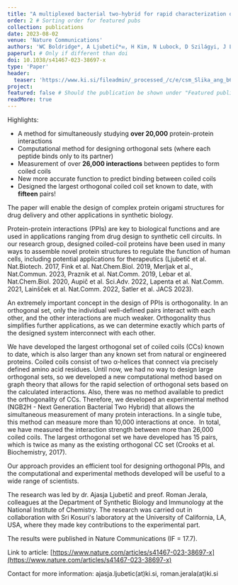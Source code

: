 ```yaml
---
title: "A multiplexed bacterial two-hybrid for rapid characterization of protein–protein interactions and iterative protein design"
order: 2 # Sorting order for featured pubs
collection: publications
date: 2023-08-02
venue: 'Nature Communications'
authors: 'WC Boldridge*, A Ljubetič*✉, H Kim, N Lubock, D Szilágyi, J Lee, A Brodnik, J Jerala✉, S Kosuri✉'
paperurl: # Only if different than doi
doi: 10.1038/s41467-023-38697-x
type: 'Paper'
header:
  teaser: 'https://www.ki.si/fileadmin/_processed_/c/e/csm_Slika_ang_b688f181f3.jpg'
project: 
featured: false # Should the publication be shown under "Featured publications" at the top of page
readMore: true
---
```

Highlights:

* A method for simultaneously studying **over 20,000** protein-protein interactions
* Computational method for designing orthogonal sets (where each peptide binds only to its partner)
* Measurement of over **26,000 interactions** between peptides to form coiled coils
* New more accurate function to predict binding between coiled coils
* Designed the largest orthogonal coiled coil set known to date, with **fifteen** pairs!

The paper will enable the design of complex protein origami structures for drug delivery and other applications in synthetic biology.

Protein-protein interactions (PPIs) are key to biological functions and are used in applications ranging from drug design to synthetic cell circuits. In our research group, designed coiled-coil proteins have been used in many ways to assemble novel protein structures to regulate the function of human cells, including potential applications for therapeutics (Ljubetič et al. Nat.Biotech. 2017, Fink et al. Nat.Chem.Biol. 2019, Merljak et al., Nat.Commun. 2023, Praznik et al. Nat.Comm. 2019, Lebar et al. Nat.Chem.Biol. 2020, Aupič et al. Sci.Adv. 2022, Lapenta et al. Nat.Comm. 2021, Lainšček et al. Nat.Comm. 2022, Satler et al. JACS 2023).

An extremely important concept in the design of PPIs is orthogonality. In an orthogonal set, only the individual well-defined pairs interact with each other, and the other interactions are much weaker. Orthogonality thus simplifies further applications, as we can determine exactly which parts of the designed system interconnect with each other.

We have developed the largest orthogonal set of coiled coils (CCs) known to date, which is also larger than any known set from natural or engineered proteins. Coiled coils consist of two α-helices that connect via precisely defined amino acid residues. Until now, we had no way to design large orthogonal sets, so we developed a new computational method based on graph theory that allows for the rapid selection of orthogonal sets based on the calculated interactions. Also, there was no method available to predict the orthogonality of CCs. Therefore, we developed an experimental method (NGB2H - Next Generation Bacterial Two Hybrid) that allows the simultaneous measurement of many protein interactions. In a single tube, this method can measure more than 10,000 interactions at once.  In total, we have measured the interaction strength between more than 26,000 coiled coils. The largest orthogonal set we have developed has 15 pairs, which is twice as many as the existing orthogonal CC set (Crooks et al. Biochemistry, 2017).

Our approach provides an efficient tool for designing orthogonal PPIs, and the computational and experimental methods developed will be useful to a wide range of scientists.

The research was led by dr. Ajasja Ljubetič and preof. Roman Jerala, colleagues at the Department of Synthetic Biology and Immunology at the National Institute of Chemistry. The research was carried out in collaboration with Sri Kosuri's laboratory at the University of California, LA, USA, where they made key contributions to the experimental part.

The results were published in Nature Communications (IF = 17.7).

Link to article: [https://www.nature.com/articles/s41467-023-38697-x](https://www.nature.com/articles/s41467-023-38697-x)

Contact for more information: ajasja.ljubetic(at)ki.si, roman.jerala(at)ki.si
